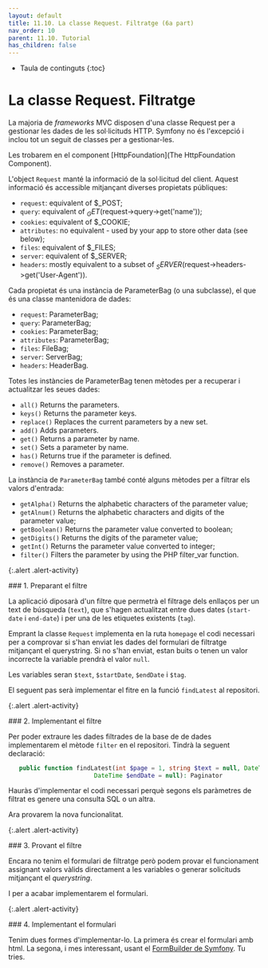 ```yaml
---
layout: default
title: 11.10. La classe Request. Filtratge (6a part)
nav_order: 10
parent: 11.10. Tutorial
has_children: false 
---
```


* Taula de continguts
{:toc}

# La classe Request. Filtratge

La majoria de _frameworks_ MVC disposen d'una classe Request per a gestionar les dades de les sol·licituds HTTP. Symfony no és l'excepció i inclou tot un seguit de classes per a gestionar-les.


Les trobarem en el component [HttpFoundation](The HttpFoundation Component).

L'object `Request` manté la informació de la sol·licitud del client. Aquest informació és accessible mitjançant diverses propietats públiques:

 * `request`: equivalent of $_POST;
 * `query`: equivalent of $_GET ($request->query->get('name'));
 * `cookies`: equivalent of $_COOKIE;
 * `attributes`: no equivalent - used by your app to store other data (see below);
 * `files`: equivalent of $_FILES;
 * `server`: equivalent of $_SERVER;
 * `headers`: mostly equivalent to a subset of $_SERVER ($request->headers->get('User-Agent')).

Cada propietat és una instància de ParameterBag (o una subclasse), el que és una classe mantenidora de dades:

 * `request`: ParameterBag;
 * `query`: ParameterBag;
 * `cookies`: ParameterBag;
 * `attributes`: ParameterBag;
 * `files`: FileBag;
 * `server`: ServerBag;
 * `headers`: HeaderBag.

Totes les instàncies de ParameterBag tenen mètodes per a recuperar i actualitzar les seues dades:

 * `all()`
   Returns the parameters.
 * `keys()`
   Returns the parameter keys.
 * `replace()`
   Replaces the current parameters by a new set.
 * `add()`
   Adds parameters.
 * `get()`
   Returns a parameter by name.
 * `set()`
   Sets a parameter by name.
 * `has()`
   Returns true if the parameter is defined.
 * `remove()`
   Removes a parameter.

La instància de `ParameterBag` també conté alguns mètodes per a filtrar els valors d'entrada:

 * `getAlpha()`
    Returns the alphabetic characters of the parameter value;
 * `getAlnum()`
    Returns the alphabetic characters and digits of the parameter value;
 * `getBoolean()`
    Returns the parameter value converted to boolean;
 * `getDigits()`
    Returns the digits of the parameter value;
 * `getInt()`
    Returns the parameter value converted to integer;
 * `filter()`
    Filters the parameter by using the PHP filter_var function.

{:.alert .alert-activity}
<div markdown="1">
### 1. Preparant el filtre

La aplicació diposarà d'un filtre que permetrà el filtrage dels enllaços per un text de búsqueda (`text`), que s'hagen actualitzat entre dues dates (`start-date` i `end-date`) i per una de les etiquetes existents (`tag`).

Emprant la classe `Request` implementa en la ruta `homepage` el codi necessari per a comprovar si s'han enviat les dades del formulari de filtratge mitjançant el querystring. Si no s'han enviat, estan buits o tenen un valor incorrecte la variable prendrà el valor `null`.

Les variables seran `$text`, `$startDate`, `$endDate` i `$tag`.
</div>

El seguent pas serà implementar el fitre en la funció `findLatest` al repositori.

{:.alert .alert-activity}
<div markdown="1">
### 2. Implementant el filtre

Per poder extraure les dades filtrades de la base de de dades implementarem el mètode `filter` en el repositori. Tindrà la seguent declaració:
```php
   public function findLatest(int $page = 1, string $text = null, DateTime $startDate = null, 
                        DateTime $endDate = null): Paginator
```
Hauràs d'implementar el codi necessari perquè segons els paràmetres de filtrat es genere una consulta SQL o un altra.
</div>

Ara provarem la nova funcionalitat.

{:.alert .alert-activity}
<div markdown="1">
### 3. Provant el filtre

Encara no tenim el formulari de filtratge però podem provar el funcionament assignant valors vàlids directament a les variables o generar solicituds mitjançant el _querystring_.
</div>

I per a acabar implementarem el formulari.

{:.alert .alert-activity}
<div markdown="1">
### 4. Implementant el formulari

Tenim dues formes d'implementar-lo. La primera és crear el formulari amb html. La segona, i mes interessant, usant el [FormBuilder de Symfony](https://symfony.com/doc/current/form/without_class.html). Tu tries.
</div>
